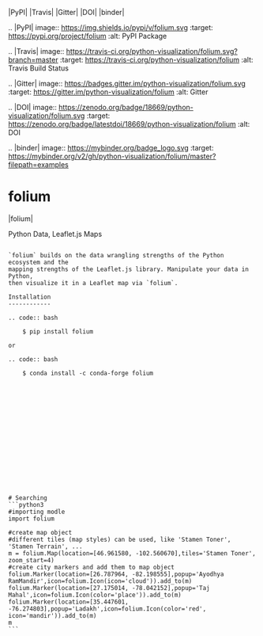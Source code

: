 |PyPI| |Travis| |Gitter| |DOI| |binder|

.. |PyPI| image:: https://img.shields.io/pypi/v/folium.svg
    :target: https://pypi.org/project/folium
    :alt: PyPI Package

.. |Travis| image:: https://travis-ci.org/python-visualization/folium.svg?branch=master
    :target: https://travis-ci.org/python-visualization/folium
    :alt: Travis Build Status

.. |Gitter| image:: https://badges.gitter.im/python-visualization/folium.svg
    :target: https://gitter.im/python-visualization/folium
    :alt: Gitter

.. |DOI| image:: https://zenodo.org/badge/18669/python-visualization/folium.svg
   :target: https://zenodo.org/badge/latestdoi/18669/python-visualization/folium
   :alt: DOI
   
.. |binder| image:: https://mybinder.org/badge_logo.svg
 :target: https://mybinder.org/v2/gh/python-visualization/folium/master?filepath=examples

folium
======

|folium|

Python Data, Leaflet.js Maps
~~~~~~~~~~~~~~~~~~~~~~~~~~~~

`folium` builds on the data wrangling strengths of the Python ecosystem and the
mapping strengths of the Leaflet.js library. Manipulate your data in Python, 
then visualize it in a Leaflet map via `folium`.

Installation
------------

.. code:: bash

    $ pip install folium

or

.. code:: bash

    $ conda install -c conda-forge folium

















# Searching
```python3
#importing modle
import folium

#create map object
#different tiles (map styles) can be used, like 'Stamen Toner', 'Stamen Terrain', ...
m = folium.Map(location=[46.961580, -102.560670],tiles='Stamen Toner', zoom_start=4)
#create city markers and add them to map object
folium.Marker(location=[26.787964, -82.198555],popup='Ayodhya RamMandir',icon=folium.Icon(icon='cloud')).add_to(m)
folium.Marker(location=[27.175014, -78.042152],popup='Taj Mahal',icon=folium.Icon(color='place')).add_to(m)
folium.Marker(location=[35.447601, -76.274803],popup='Ladakh',icon=folium.Icon(color='red', icon='mandir')).add_to(m)
m
```
